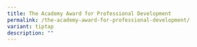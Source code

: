 ```yaml
---
title: The Academy Award for Professional Development
permalink: /the-academy-award-for-professional-development/
variant: tiptap
description: ""
---
```

